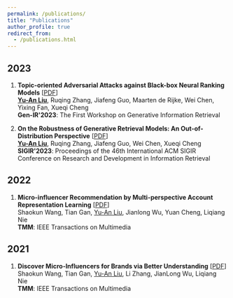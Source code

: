 ```yaml
---
permalink: /publications/
title: "Publications"
author_profile: true
redirect_from: 
  - /publications.html
---
```


2023
------
1. **Topic-oriented Adversarial Attacks against Black-box Neural Ranking Models** 
[[PDF](https://arxiv.org/pdf/2304.14867)] <br>
<ins>**Yu-An Liu**</ins>, Ruqing Zhang, Jiafeng Guo, Maarten de Rijke, Wei Chen, Yixing Fan, Xueqi Cheng <br>
**Gen-IR'2023**: The First Workshop on Generative Information Retrieval

2. **On the Robustness of Generative Retrieval Models: An Out-of-Distribution Perspective** 
[[PDF](https://arxiv.org/pdf/2306.12756)] <br>
<ins>**Yu-An Liu**</ins>, Ruqing Zhang, Jiafeng Guo, Wei Chen, Xueqi Cheng <br>
**SIGIR'2023**: Proceedings of the 46th International ACM SIGIR Conference on Research and Development in Information Retrieval

2022
------
1. **Micro-influencer Recommendation by Multi-perspective Account Representation Learning** 
[[PDF](https://github.com/Davion-Liu/davion-liu.github.io/blob/main/papers/Revision-Micro_influencer_Recommendation_by_Multi_perspective_Account_Representation_Learning.pdf)] <br>
Shaokun Wang, Tian Gan, <ins>Yu-An Liu</ins>, Jianlong Wu, Yuan Cheng, Liqiang Nie <br>
**TMM**: IEEE Transactions on Multimedia

2021
------
1. **Discover Micro-Influencers for Brands via Better Understanding** 
[[PDF](https://github.com/Davion-Liu/davion-liu.github.io/blob/main/papers/Revision-Discover%20Micro-influencers%20for%20Brands%20via%20Better%20Understanding.pdf)] <br>
Shaokun Wang, Tian Gan, <ins>Yu-An Liu</ins>, Li Zhang, JianLong Wu, Liqiang Nie <br>
**TMM**: IEEE Transactions on Multimedia
